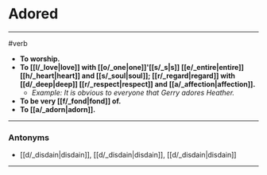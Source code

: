 # Adored
---
#verb
- **To worship.**
- **To [[l/_love|love]] with [[o/_one|one]]'[[s/_s|s]] [[e/_entire|entire]] [[h/_heart|heart]] and [[s/_soul|soul]]; [[r/_regard|regard]] with [[d/_deep|deep]] [[r/_respect|respect]] and [[a/_affection|affection]].**
	- _Example: It is obvious to everyone that Gerry adores Heather._
- **To be very [[f/_fond|fond]] of.**
- **To [[a/_adorn|adorn]].**
---
### Antonyms
- [[d/_disdain|disdain]], [[d/_disdain|disdain]], [[d/_disdain|disdain]]
---
